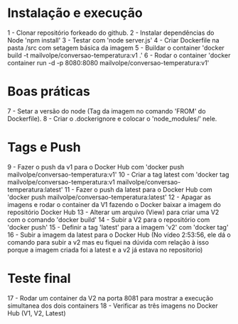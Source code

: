 # Instalação e execução
1 - Clonar repositório forkeado do github.
2 - Instalar dependências do Node 'npm install'
3 - Testar com 'node server.js'
4 - Criar Dockerfile na pasta /src com setagem básica da imagem
5 - Buildar o container 'docker build -t mailvolpe/conversao-temperatura:v1 .'
6 - Rodar o container 'docker container run -d -p 8080:8080 mailvolpe/conversao-temperatura:v1'

# Boas práticas
7 - Setar a versão do node (Tag da imagem no comando 'FROM' do Dockerfile).
8 - Criar o .dockerignore e colocar o 'node_modules/' nele.

# Tags e Push 
9 - Fazer o push da v1 para o Docker Hub com 'docker push mailvolpe/conversao-temperatura:v1'
10 - Criar a tag latest com 'docker tag mailvolpe/conversao-temperatura:v1 mailvolpe/conversao-temperatura:latest'
11 - Fazer o push da latest para o Docker Hub com 'docker push mailvolpe/conversao-temperatura:latest'
12 - Apagar as imagens e rodar o container da V1 fazendo o Docker baixar a imagem do repositório Docker Hub
13 - Alterar um arquivo (View) para criar uma V2 com o comando 'docker build'
14 - Subir a V2 para o repositório com 'docker push'
15 - Definir a tag 'latest' para a imagem 'v2' com 'docker tag'
16 - Subir a imagem da latest para o Docker Hub (No vídeo 2:53:56, ele dá o comando para subir a v2 mas eu fiquei na dúvida com relação à isso porque a imagem criada foi a latest e a v2 já estava no repositorio)

# Teste final
17 - Rodar um container da V2 na porta 8081 para mostrar a execução simultanea dos dois containers
18 - Verificar as três imagens no Docker Hub (V1, V2, Latest)
